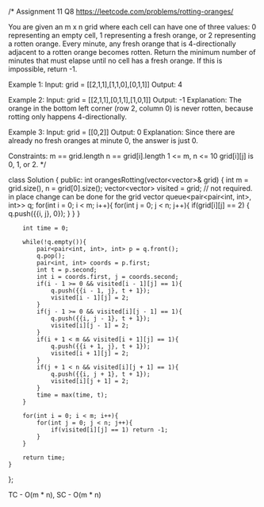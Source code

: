 /*
Assignment 11 Q8
https://leetcode.com/problems/rotting-oranges/

You are given an m x n grid where each cell can have one of three values:
0 representing an empty cell,
1 representing a fresh orange, or
2 representing a rotten orange.
Every minute, any fresh orange that is 4-directionally adjacent to a rotten orange becomes rotten.
Return the minimum number of minutes that must elapse until no cell has a fresh orange. If this is impossible, return -1.

Example 1:
Input: grid = [[2,1,1],[1,1,0],[0,1,1]]
Output: 4

Example 2:
Input: grid = [[2,1,1],[0,1,1],[1,0,1]]
Output: -1
Explanation: The orange in the bottom left corner (row 2, column 0) is never rotten, because rotting only happens 4-directionally.

Example 3:
Input: grid = [[0,2]]
Output: 0
Explanation: Since there are already no fresh oranges at minute 0, the answer is just 0.
 
Constraints:
m == grid.length
n == grid[i].length
1 <= m, n <= 10
grid[i][j] is 0, 1, or 2.
*/

class Solution {
public:
    int orangesRotting(vector<vector<int>>& grid) {
        int m = grid.size(), n = grid[0].size();
        vector<vector<int>> visited = grid; // not required. in place change can be done for the grid vector
        queue<pair<pair<int, int>, int>> q;
        for(int i = 0; i < m; i++){
            for(int j = 0; j < n; j++){
                if(grid[i][j] == 2) 
                {
                    q.push({{i, j}, 0});
                }
            }
        }

        int time = 0;

        while(!q.empty()){
            pair<pair<int, int>, int> p = q.front();
            q.pop();
            pair<int, int> coords = p.first;
            int t = p.second;
            int i = coords.first, j = coords.second;
            if(i - 1 >= 0 && visited[i - 1][j] == 1){
                q.push({{i - 1, j}, t + 1});
                visited[i - 1][j] = 2;
            }
            if(j - 1 >= 0 && visited[i][j - 1] == 1){
                q.push({{i, j - 1}, t + 1});
                visited[i][j - 1] = 2;
            }
            if(i + 1 < m && visited[i + 1][j] == 1){
                q.push({{i + 1, j}, t + 1});
                visited[i + 1][j] = 2;
            }
            if(j + 1 < n && visited[i][j + 1] == 1){
                q.push({{i, j + 1}, t + 1});
                visited[i][j + 1] = 2;
            }
            time = max(time, t);
        }

        for(int i = 0; i < m; i++){
            for(int j = 0; j < n; j++){
                if(visited[i][j] == 1) return -1;
            }
        }

        return time;
    }
};

TC - O(m * n), SC - O(m * n)